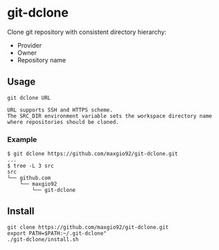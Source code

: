 # git-dclone

Clone git repository with consistent directory hierarchy:
* Provider
* Owner
* Repository name

## Usage

```shell
git dclone URL

URL supports SSH and HTTPS scheme.
The SRC_DIR environment variable sets the workspace directory name where repositories should be cloned.
```

### Example

```shell
$ git dclone https://github.com/maxgio92/git-dclone.git
...
$ tree -L 3 src 
src
└── github.com
    └── maxgio92
        └── git-dclone
```

## Install

```shell
git clone https://github.com/maxgio92/git-dclone.git
export PATH=$PATH:~/.git-dclone"
./git-dclone/install.sh
```

